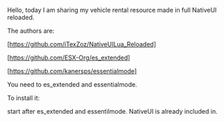 Hello, today I am sharing my vehicle rental resource made in full NativeUI reloaded.

The authors are:

[https://github.com/iTexZoz/NativeUILua_Reloaded]

[https://github.com/ESX-Org/es_extended]

[https://github.com/kanersps/essentialmode]

You need to es_extended and essentialmode.

To install it:

start after es_extended and essentilmode.
NativeUI is already included in.

